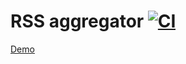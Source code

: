 # RSS aggregator [![CI](https://github.com/hrommi/frontend-project-lvl3/workflows/Node.js%20CI/badge.svg)](https://github.com/Hrommi/frontend-project-lvl3/actions?query=workflow%3A%22Node.js+CI%22)

[Demo](https://frontend-project-lvl3-kappa.vercel.app/)
